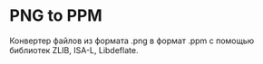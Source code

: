 # PNG to PPM
Конвертер файлов из формата .png в формат .ppm с помощью библиотек ZLIB, ISA-L, Libdeflate.
